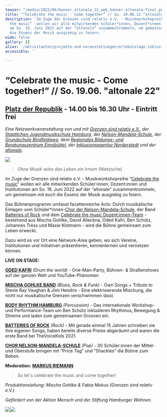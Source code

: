 ```yaml
---
teaser: "/media/2022/06/banner_altonale_22_web_banner-altonale-final.png"
title: "“Celebrate the music - Come together” // So. 19.06.22 “altonale”"
description: 'Im Zuge der Grenzen sind relativ e.V. - Musikworkshopreihe “Celebrate
  the music”  wollen wir alle mitwirkenden Schüler*innen, Dozent*innen und Institutionen
  am So. 19. Juni 2022 auf der “altonale” zusammentrommeln, um gemeinsam mit euch
  die Essenz der Musik ausgiebig zu feiern. '
wide: false
gallery: []
alias: '/aktivitaeten/projekte-und-veranstaltungen/erlebnistage-inklusion-durch-musik/veranstaltungstermine'
accessible: ''

---
```

# **“Celebrate the music - Come together!” // So. 19.06. "altonale 22"**

## [Platz der Republik](https://goo.gl/maps/wfX5yTBBNpumMxD98) **-** 14.00 bis 16.30 Uhr - Eintritt frei

_Eine Netzwerkveranstaltung von und mit_ [_Grenzen sind relativ e.V._](https://www.grenzensindrelativ.de/), _der_ [_Staatlichen Jugendmusikschule Hamburg_](https://www.hamburg.de/jugendmusikschule/stadtbereich-mitte/)_, der_ [_Nelson-Mandela-Schule_](https://www.nelson-mandela-schule-kirchdorf.de/startseite/)_, der_ [_Grundschule Bindfeldweg_](https://grundschule-bindfeldweg.hamburg.de/)_, dem_ [_Regionales Bildungs- und Beratungszentrum Eimsbüttel_](https://rebbz-eimsbuettel.hamburg.de/)_, der_ [_Inklusionsagentur Norderstedt_](https://n-i-i-n.de/) _und der_ [_altonale_](www.altonale.de)_._

![](/media/2022/06/banner_altonale_22_web_banner-altonale-final.png)

> _Ohne Musik wäre das Leben ein Irrtum_ (Nietzsche)

Im Zuge der Grenzen sind relativ e.V. - Musikworkshopreihe “[Celebrate the music](https://www.grenzensindrelativ.de/aktivitaeten/projekte-und-veranstaltungen/celebrate-the-music/allgemeine-infos-erlebnistage-inklusion)” wollen wir alle mitwirkenden Schüler:innen, Dozent:innen und Institutionen am So. 19. Juni 2022 auf der “altonale” zusammentrommeln, um gemeinsam mit euch die Essenz der Musik ausgiebig zu feiern.

Das Bühnenprogramm umfasst facettenreiche Acts: Durch musikalische Einlagen vom Schüler*innen-[Chor der Nelson-Mandela-Schule](https://www.nelson-mandela-schule-kirchdorf.de/bildungsangebot/faecher/musik/singen-im-chor/), der Band [Batteries of Rock](https://batteriesofrock.com/) und dem [Celebrate the music Dozent:innen-Team](https://www.grenzensindrelativ.de/aktivitaeten/projekte-und-veranstaltungen/celebrate-the-music/dozenten-team-workshops) - bestehend aus Mischa Gohlke, David Alleckna, Oded Kafri, Ben Schütz, Johannes Tress und Maxie Klotmann - wird die Bühne gemeinsam zum Leben erweckt.

Dazu wird es vor Ort eine Network-Area geben, wo sich Vereine, Institutionen und Initiativen präsentieren, kennenlernen und vernetzen können.

**LIVE ON STAGE:**

[**ODED KAFRI**](https://odedkafri.com/ueber/) _(Drum the world)_ - One-Man-Party, Bühnen- & Straßenshows auf der ganzen Welt und YouTube-Phänomen

[**MISCHA GOHLKE BAND**](https://mischagohlkeband.de/) _(Blues, Rock & Funk)_ - Own Songs + Tribute to Stevie Ray Vaughan & Jimi Hendrix - Eine elektrisierende Mischung, die nicht nur musikalische Grenzen verschwimmen lässt.

[**BODY RHYTHM HAMBURG**](https://www.bodyrhythm.de/) _(Percussion)_ - Das internationale Workshop- und Performance-Team um Ben Schütz inkludieren Rhythmus, Bewegung & Stimme und laden zum gemeinsamen Grooven ein.

[**BATTERIES OF ROCK**](https://batteriesofrock.com/) _(Rock)_ - Mit gerade einmal 15 Jahren schreiben sie ihre eigenen Songs, haben bereits diverse Preise abgeräumt und waren die erste Band bei TheVoiceKids 2021.

[**CHOR NELSON-MANDELA-SCHULE**](https://www.nelson-mandela-schule-kirchdorf.de/bildungsangebot/faecher/musik/singen-im-chor/) _(Pop)_ - 30 Schüler:innen der Mittel- und Oberstufe bringen mit “Price Tag” und “Shackles” die Bühne zum Beben.

**Moderation:** [**MARKUS RIEMANN**](https://kulturbedarf.de/)

> So let´s celebrate the music and come together!

_Produktionsleitung: Mischa Gohlke & Fabia Mekus (Grenzen sind relativ e.V.)_

_Gefördert von der Aktion Mensch und der Stiftung Hamburger Wohnen._

![](/media/2021/07/20170919100223-aktion_mensch_logo.svg)![](/media/2022/03/stiftung_hw_logo_rgb_inumlauf.JPG)
